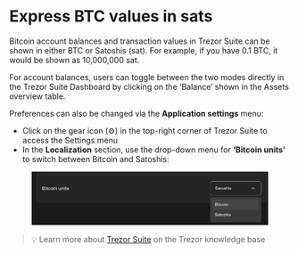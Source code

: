 # Express BTC values in sats

Bitcoin account balances and transaction values in Trezor Suite can be shown in either BTC or Satoshis (sat). For example, if you have 0.1 BTC, it would be shown as 10,000,000 sat.

For account balances, users can toggle between the two modes directly in the Trezor Suite Dashboard by clicking on the ‘Balance’ shown in the Assets overview table.

Preferences can also be changed via the **Application settings** menu:

* Click on the gear icon (⚙️) in the top-right corner of Trezor Suite to access the Settings menu
* In the **Localization** section, use the drop-down menu for **‘Bitcoin units’** to switch between Bitcoin and Satoshis:

<figure><img src="../../../.gitbook/assets/Bitcoin_units.png" alt=""><figcaption></figcaption></figure>

> 💡 Learn more about [Trezor Suite](https://trezor.io/learn/a/trezor-suite-app-settings) on the Trezor knowledge base
